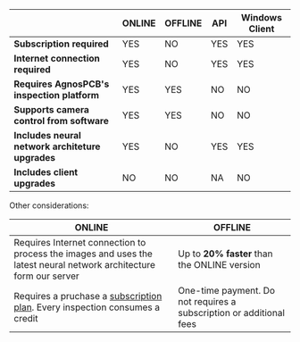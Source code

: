 

|     |  ONLINE   |  OFFLINE | API | Windows Client |
| --- | --- | --- | --- | --- |
| **Subscription required**  |  YES   |  NO  |  YES |  YES  |
| **Internet connection required**  |  YES   |  NO  |  YES |  YES  |
|  **Requires AgnosPCB's inspection platform**  | YES | YES | NO | NO |
|  **Supports camera control from software** |  YES  |  YES   |  NO | NO  |
| **Includes neural network architeture upgrades** | YES | NO | YES | YES |
| **Includes client upgrades** | NO | NO | NA | NO |

Other considerations:

|   ONLINE  |   OFFLINE |
| --- | --- |
| Requires Internet connection to process the images and uses the latest neural network architecture form our server | Up to **20% faster** than the ONLINE version |
| Requires a pruchase a [subscription plan](https://agnospcb.com/pricing-eur/). Every inspection consumes a credit | One-time payment. Do not requires a subscription or additional fees |

